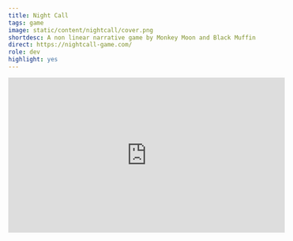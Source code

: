 ```yaml
---
title: Night Call
tags: game
image: static/content/nightcall/cover.png
shortdesc: A non linear narrative game by Monkey Moon and Black Muffin Studio, edited by Raw Fury. I helped them closing the project.
direct: https://nightcall-game.com/
role: dev
highlight: yes
---
```


<iframe width="560" height="315" src="https://www.youtube-nocookie.com/embed/OqDKtO_LOKY?rel=0" frameborder="0" allow="autoplay; encrypted-media" allowfullscreen></iframe>
